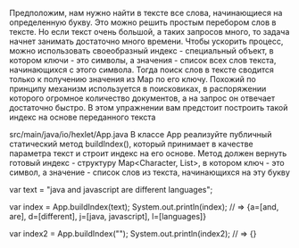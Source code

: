 Предположим, нам нужно найти в тексте все слова, начинающиеся на определенную букву. Это можно решить простым перебором слов в тексте. Но если текст очень большой, а таких запросов много, то задача начнет занимать достаточно много времени. Чтобы ускорить процесс, можно использовать своеобразный индекс - специальный объект, в котором ключи - это символы, а значения - список всех слов текста, начинающихся с этого символа. Тогда поиск слов в тексте сводится только к получению значения из Map по его ключу. Похожий по принципу механизм используется в поисковиках, в распоряжении которого огромное количество документов, а на запрос он отвечает достаточно быстро. В этом упражнении вам предстоит построить такой индекс на основе переданного текста

src/main/java/io/hexlet/App.java
В классе App реализуйте публичный статический метод buildIndex(), который принимает в качестве параметра текст и строит индекс на его основе. Метод должен вернуть готовый индекс - структуру Map<Character, List<String>>, в котором ключ - это символ, а значение - список слов из текста, начинающихся на эту букву

var text = "java and javascript are different languages";

var index = App.buildIndex(text);
System.out.println(index); // => {a=[and, are], d=[different], j=[java, javascript], l=[languages]}

var index2 = App.buildIndex("");
System.out.println(index2); // => {}
